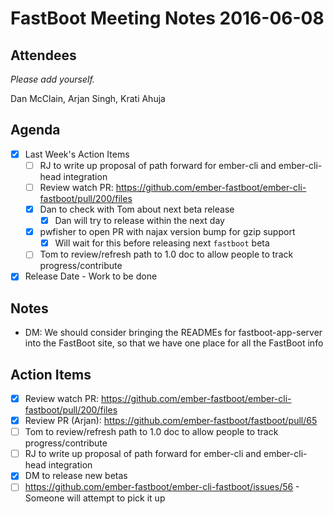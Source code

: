 # FastBoot Meeting Notes 2016-06-08

## Attendees

_Please add yourself._

Dan McClain, Arjan Singh, Krati Ahuja

## Agenda

- [x] Last Week's Action Items
  - [ ] RJ to write up proposal of path forward for ember-cli and
        ember-cli-head integration
  - [ ] Review watch PR:
        https://github.com/ember-fastboot/ember-cli-fastboot/pull/200/files
  - [x] Dan to check with Tom about next beta release
    - [x] Dan will try to release within the next day
  - [x] pwfisher to open PR with najax version bump for gzip support
    - [x] Will wait for this before releasing next `fastboot`
          beta
  - [ ] Tom to review/refresh path to 1.0 doc to allow people to track
        progress/contribute
- [x] Release Date - Work to be done

## Notes

- DM: We should consider bringing the READMEs for fastboot-app-server
  into the FastBoot site, so that we have one place for all the FastBoot
  info

## Action Items

- [x] Review watch PR:
      https://github.com/ember-fastboot/ember-cli-fastboot/pull/200/files
- [x] Review PR (Arjan):
      https://github.com/ember-fastboot/fastboot/pull/65
- [ ] Tom to review/refresh path to 1.0 doc to allow people to track
      progress/contribute
- [ ] RJ to write up proposal of path forward for ember-cli and
      ember-cli-head integration
- [x] DM to release new betas
- [ ] https://github.com/ember-fastboot/ember-cli-fastboot/issues/56 -
      Someone will attempt to pick it up
